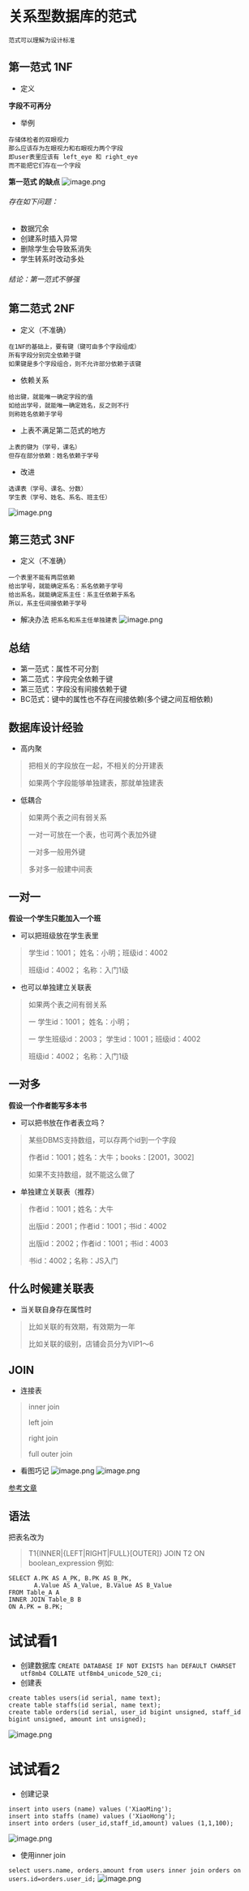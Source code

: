 # 关系型数据库的范式
``范式可以理解为设计标准``

## 第一范式 1NF
- 定义

**字段不可再分**
- 举例
```
存储体检者的双眼视力
那么应该存为左眼视力和右眼视力两个字段
即user表里应该有 left_eye 和 right_eye
而不能把它们存在一个字段
```

**第一范式 的缺点**
![image.png](https://upload-images.jianshu.io/upload_images/1181204-cd9f86aa2d114e2b.png?imageMogr2/auto-orient/strip%7CimageView2/2/w/1240)
###### 存在如下问题：
- 数据冗余
- 创建系时插入异常
- 删除学生会导致系消失
- 学生转系时改动多处
###### 结论：第一范式不够强

## 第二范式 2NF
- 定义（不准确）
```
在1NF的基础上，要有键（键可由多个字段组成）
所有字段分别完全依赖于键
如果键是多个字段组合，则不允许部分依赖于该键
```
- 依赖关系
```
给出键，就能唯一确定字段的值
如给出学号，就能唯一确定姓名，反之则不行
则称姓名依赖于学号
```
- 上表不满足第二范式的地方
```
上表的键为（学号，课名）
但存在部分依赖：姓名依赖于学号
```
- 改进
```
选课表（学号、课名、分数）
学生表（学号、姓名、系名、班主任）
```
![image.png](https://upload-images.jianshu.io/upload_images/1181204-3ae06cfc6039d126.png?imageMogr2/auto-orient/strip%7CimageView2/2/w/1240)

## 第三范式 3NF
- 定义（不准确）
```
一个表里不能有两层依赖
给出学号，就能确定系名：系名依赖于学号
给出系名，就能确定系主任：系主任依赖于系名
所以，系主任间接依赖于学号
```
- 解决办法
``把系名和系主任单独建表``
![image.png](https://upload-images.jianshu.io/upload_images/1181204-6885c592a8474047.png?imageMogr2/auto-orient/strip%7CimageView2/2/w/1240)

## 总结
- 第一范式：属性不可分割
- 第二范式：字段完全依赖于键
- 第三范式：字段没有间接依赖于键
- BC范式：键中的属性也不存在间接依赖(多个键之间互相依赖)

## 数据库设计经验
- 高内聚
> 把相关的字段放在一起，不相关的分开建表
>
> 如果两个字段能够单独建表，那就单独建表

- 低耦合
>如果两个表之间有弱关系
>
> 一对一可放在一个表，也可两个表加外键
>
> 一对多一般用外键
>
> 多对多一般建中间表

## 一对一
**假设一个学生只能加入一个班**
- 可以把班级放在学生表里
> 学生id：1001；  姓名：小明；班级id：4002
>
> 班级id：4002；  名称：入门1级

- 也可以单独建立关联表
>如果两个表之间有弱关系
>
> 一 学生id：1001；  姓名：小明；
>
> 一 学生班级id：2003；  学生id：1001；班级id：4002
>
> 班级id：4002； 名称：入门1级

## 一对多
**假设一个作者能写多本书**
- 可以把书放在作者表立吗？
>某些DBMS支持数组，可以存两个id到一个字段
>
> 作者id：1001；姓名：大牛；books：[2001，3002]
>
> 如果不支持数组，就不能这么做了

- 单独建立关联表（推荐）
> 作者id：1001；姓名：大牛
>
> 出版id：2001；作者id：1001；书id：4002
>
> 出版id：2002；作者id：1001；书id：4003
>
> 书id：4002；名称：JS入门

## 什么时候建关联表
- 当关联自身存在属性时
>比如关联的有效期，有效期为一年
>
> 比如关联的级别，店铺会员分为VIP1～6


## JOIN
- 连接表
> inner join
>
> left join
>
> right join
>
> full outer join

- 看图巧记
![image.png](https://upload-images.jianshu.io/upload_images/1181204-e4da987545568184.png?imageMogr2/auto-orient/strip%7CimageView2/2/w/1240)
![image.png](https://upload-images.jianshu.io/upload_images/1181204-a417b24219095de5.png?imageMogr2/auto-orient/strip%7CimageView2/2/w/1240)

[参考文章](https://zhuanlan.zhihu.com/p/29234064)

## 语法
把表名改为
>T1{INNER|{LEFT|RIGHT|FULL}[OUTER]} JOIN T2 ON boolean_expression
例如:
```
SELECT A.PK AS A_PK, B.PK AS B_PK,
       A.Value AS A_Value, B.Value AS B_Value
FROM Table_A A
INNER JOIN Table_B B
ON A.PK = B.PK;
```

# 试试看1
- 创建数据库
``CREATE DATABASE IF NOT EXISTS han DEFAULT CHARSET utf8mb4 COLLATE utf8mb4_unicode_520_ci; ``
- 创建表
```
create tables users(id serial, name text);
create table staffs(id serial, name text);
create table orders(id serial, user_id bigint unsigned, staff_id bigint unsigned, amount int unsigned);
```
![image.png](https://upload-images.jianshu.io/upload_images/1181204-6dca49a38122e618.png?imageMogr2/auto-orient/strip%7CimageView2/2/w/1240)

# 试试看2
- 创建记录
```
insert into users (name) values ('XiaoMing');
insert into staffs (name) values ('XiaoHong');
insert into orders (user_id,staff_id,amount) values (1,1,100);
```
![image.png](https://upload-images.jianshu.io/upload_images/1181204-f813f1e6088cfc46.png?imageMogr2/auto-orient/strip%7CimageView2/2/w/1240)

- 使用inner join 

``select users.name, orders.amount from users inner join orders on users.id=orders.user_id;``
![image.png](https://upload-images.jianshu.io/upload_images/1181204-71e9fc08d07c7d91.png?imageMogr2/auto-orient/strip%7CimageView2/2/w/1240)
